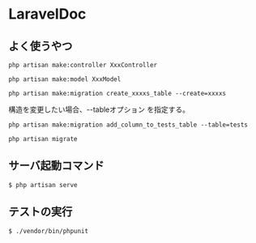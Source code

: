 # LaravelDoc

## よく使うやつ
```
php artisan make:controller XxxController
```

```
php artisan make:model XxxModel
```

```
php artisan make:migration create_xxxxs_table --create=xxxxs
```
構造を変更したい場合、--tableオプション を指定する。
```
php artisan make:migration add_column_to_tests_table --table=tests
```

```
php artisan migrate
```


## サーバ起動コマンド
```
$ php artisan serve
```

## テストの実行
```
$ ./vendor/bin/phpunit
```
